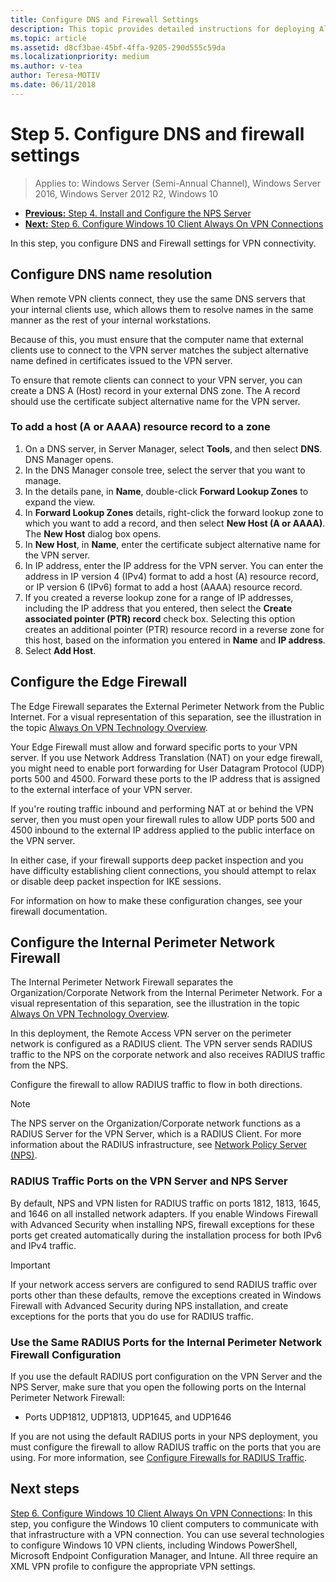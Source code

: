 ```yaml
---
title: Configure DNS and Firewall Settings
description: This topic provides detailed instructions for deploying Always On VPN in Windows Server 2016.
ms.topic: article
ms.assetid: d8cf3bae-45bf-4ffa-9205-290d555c59da
ms.localizationpriority: medium
ms.author: v-tea
author: Teresa-MOTIV
ms.date: 06/11/2018
---
```

# Step 5. Configure DNS and firewall settings

>Applies to: Windows Server (Semi-Annual Channel), Windows Server 2016, Windows Server 2012 R2, Windows 10

- [**Previous:** Step 4. Install and Configure the NPS Server](vpn-deploy-nps.md)
- [**Next:** Step 6. Configure Windows 10 Client Always On VPN Connections](vpn-deploy-client-vpn-connections.md)

In this step, you configure DNS and Firewall settings for VPN connectivity.

## Configure DNS name resolution

When remote VPN clients connect, they use the same DNS servers that your internal clients use, which allows them to resolve names in the same manner as the rest of your internal workstations.

Because of this, you must ensure that the computer name that external clients use to connect to the VPN server matches the subject alternative name defined in certificates issued to the VPN server.

To ensure that remote clients can connect to your VPN server, you can create a DNS A (Host) record in your external DNS zone. The A record should use the certificate subject alternative name for the VPN server.

### To add a host (A or AAAA) resource record to a zone

1. On a DNS server, in Server Manager, select **Tools**, and then select **DNS**. DNS Manager opens.
2. In the DNS Manager console tree, select the server that you want to manage.
3. In the details pane, in **Name**, double-click **Forward Lookup Zones** to expand the view.
4. In **Forward Lookup Zones** details, right-click the forward lookup zone to which you want to add a record, and then select **New Host (A or AAAA)**. The **New Host** dialog box opens.
5. In **New Host**, in **Name**, enter the certificate subject alternative name for the VPN server.
6. In IP address, enter the IP address for the VPN server. You can enter the address in IP version 4 (IPv4) format to add a host (A) resource record, or IP version 6 (IPv6) format to add a host (AAAA) resource record.
7. If you created a reverse lookup zone for a range of IP addresses, including the IP address that you entered, then select the **Create associated pointer (PTR) record** check box.  Selecting this option creates an additional pointer (PTR) resource record in a reverse zone for this host, based on the information you entered in **Name** and **IP address**.
8. Select **Add Host**.

## Configure the Edge Firewall

The Edge Firewall separates the External Perimeter Network from the Public Internet. For a visual representation of this separation, see the illustration in the topic [Always On VPN Technology Overview](../always-on-vpn-technology-overview.md).

Your Edge Firewall must allow and forward specific ports to your VPN server. If you use Network Address Translation (NAT) on your edge firewall, you might need to enable port forwarding for User Datagram Protocol (UDP) ports 500 and 4500. Forward these ports to the IP address that is assigned to the external interface of your VPN server.

If you're routing traffic inbound and performing NAT at or behind the VPN server, then you must open your firewall rules to allow UDP ports 500 and 4500 inbound to the external IP address applied to the public interface on the VPN server.

In either case, if your firewall supports deep packet inspection and you have difficulty establishing client connections, you should attempt to relax or disable deep packet inspection for IKE sessions.

For information on how to make these configuration changes, see your firewall documentation.

## Configure the Internal Perimeter Network Firewall

The Internal Perimeter Network Firewall separates the Organization/Corporate Network from the Internal Perimeter Network. For a visual representation of this separation, see the illustration in the topic [Always On VPN Technology Overview](../always-on-vpn-technology-overview.md).

In this deployment, the Remote Access VPN server on the perimeter network is configured as a RADIUS client.  The VPN server sends RADIUS traffic to the NPS on the corporate network and also receives RADIUS traffic from the NPS.

Configure the firewall to allow RADIUS traffic to flow in both directions.

>[!NOTE]
>The NPS server on the Organization/Corporate network functions as a RADIUS Server for the VPN Server, which is a RADIUS Client. For more information about the RADIUS infrastructure, see [Network Policy Server (NPS)](../../../../../networking/technologies/nps/nps-top.md).

### RADIUS Traffic Ports on the VPN Server and NPS Server

By default, NPS and VPN listen for RADIUS traffic on ports 1812, 1813, 1645, and 1646 on all installed network adapters. If you enable Windows Firewall with Advanced Security when installing NPS, firewall exceptions for these ports get created automatically during the installation process for both IPv6 and IPv4 traffic.

>[!IMPORTANT]
>If your network access servers are configured to send RADIUS traffic over ports other than these defaults, remove the exceptions created in Windows Firewall with Advanced Security during NPS installation, and create exceptions for the ports that you do use for RADIUS traffic.

### Use the Same RADIUS Ports for the Internal Perimeter Network Firewall Configuration

If you use the default RADIUS port configuration on the VPN Server and the NPS Server, make sure that you open the following ports on the Internal Perimeter Network Firewall:

- Ports UDP1812, UDP1813, UDP1645, and UDP1646

If you are not using the default RADIUS ports in your NPS deployment, you must configure the firewall to allow RADIUS traffic on the ports that you are using. For more information, see [Configure Firewalls for RADIUS Traffic](../../../../../networking/technologies/nps/nps-firewalls-configure.md).

## Next steps

[Step 6. Configure Windows 10 Client Always On VPN Connections](vpn-deploy-client-vpn-connections.md): In this step, you configure the Windows 10 client computers to communicate with that infrastructure with a VPN connection. You can use several technologies to configure Windows 10 VPN clients, including Windows PowerShell, Microsoft Endpoint Configuration Manager, and Intune. All three require an XML VPN profile to configure the appropriate VPN settings.